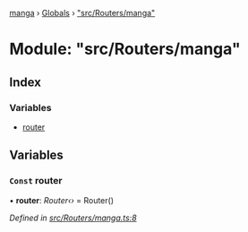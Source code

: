 [manga](../README.md) › [Globals](../globals.md) › ["src/Routers/manga"](_src_routers_manga_.md)

# Module: "src/Routers/manga"

## Index

### Variables

* [router](_src_routers_manga_.md#const-router)

## Variables

### `Const` router

• **router**: *Router‹›* = Router()

*Defined in [src/Routers/manga.ts:8](https://github.com/tushar1210/manga-node/blob/6d10892/src/Routers/manga.ts#L8)*
